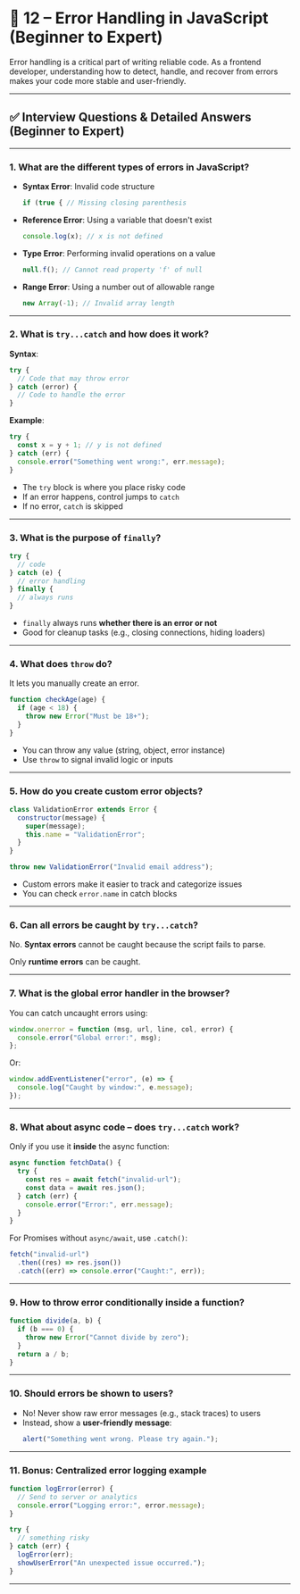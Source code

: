 
# 📘 12 – Error Handling in JavaScript (Beginner to Expert)

Error handling is a critical part of writing reliable code. As a frontend developer, understanding how to detect, handle, and recover from errors makes your code more stable and user-friendly.

---

## ✅ Interview Questions & Detailed Answers (Beginner to Expert)

---

### 1. What are the different types of errors in JavaScript?

- **Syntax Error**: Invalid code structure
  ```js
  if (true { // Missing closing parenthesis
  ```

- **Reference Error**: Using a variable that doesn't exist
  ```js
  console.log(x); // x is not defined
  ```

- **Type Error**: Performing invalid operations on a value
  ```js
  null.f(); // Cannot read property 'f' of null
  ```

- **Range Error**: Using a number out of allowable range
  ```js
  new Array(-1); // Invalid array length
  ```

---

### 2. What is `try...catch` and how does it work?

**Syntax**:
```js
try {
  // Code that may throw error
} catch (error) {
  // Code to handle the error
}
```

**Example**:
```js
try {
  const x = y + 1; // y is not defined
} catch (err) {
  console.error("Something went wrong:", err.message);
}
```

- The `try` block is where you place risky code
- If an error happens, control jumps to `catch`
- If no error, `catch` is skipped

---

### 3. What is the purpose of `finally`?

```js
try {
  // code
} catch (e) {
  // error handling
} finally {
  // always runs
}
```

- `finally` always runs **whether there is an error or not**
- Good for cleanup tasks (e.g., closing connections, hiding loaders)

---

### 4. What does `throw` do?

It lets you manually create an error.

```js
function checkAge(age) {
  if (age < 18) {
    throw new Error("Must be 18+");
  }
}
```

- You can throw any value (string, object, error instance)
- Use `throw` to signal invalid logic or inputs

---

### 5. How do you create custom error objects?

```js
class ValidationError extends Error {
  constructor(message) {
    super(message);
    this.name = "ValidationError";
  }
}

throw new ValidationError("Invalid email address");
```

- Custom errors make it easier to track and categorize issues
- You can check `error.name` in catch blocks

---

### 6. Can all errors be caught by `try...catch`?

No. **Syntax errors** cannot be caught because the script fails to parse.

Only **runtime errors** can be caught.

---

### 7. What is the global error handler in the browser?

You can catch uncaught errors using:

```js
window.onerror = function (msg, url, line, col, error) {
  console.error("Global error:", msg);
};
```

Or:

```js
window.addEventListener("error", (e) => {
  console.log("Caught by window:", e.message);
});
```

---

### 8. What about async code – does `try...catch` work?

Only if you use it **inside** the async function:

```js
async function fetchData() {
  try {
    const res = await fetch("invalid-url");
    const data = await res.json();
  } catch (err) {
    console.error("Error:", err.message);
  }
}
```

For Promises without `async/await`, use `.catch()`:

```js
fetch("invalid-url")
  .then((res) => res.json())
  .catch((err) => console.error("Caught:", err));
```

---

### 9. How to throw error conditionally inside a function?

```js
function divide(a, b) {
  if (b === 0) {
    throw new Error("Cannot divide by zero");
  }
  return a / b;
}
```

---

### 10. Should errors be shown to users?

- No! Never show raw error messages (e.g., stack traces) to users
- Instead, show a **user-friendly message**:
  ```js
  alert("Something went wrong. Please try again.");
  ```

---

### 11. Bonus: Centralized error logging example

```js
function logError(error) {
  // Send to server or analytics
  console.error("Logging error:", error.message);
}

try {
  // something risky
} catch (err) {
  logError(err);
  showUserError("An unexpected issue occurred.");
}
```

---

